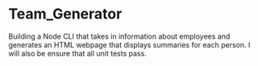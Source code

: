 # Team_Generator
Building a Node CLI that takes in information about employees and generates an HTML webpage that displays summaries for each person. I will also be ensure that all unit tests pass.
